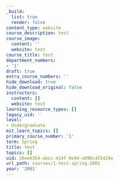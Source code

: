 ```yaml
---
_build:
  list: true
  render: false
content_type: website
course_description: test
course_image:
  content: ''
  website: test
course_title: test
department_numbers:
- '1'
draft: true
extra_course_numbers: ''
hide_download: true
hide_download_original: false
instructors:
  content: []
  website: test
learning_resource_types: []
legacy_uid: ''
level:
- Undergraduate
mit_learn_topics: []
primary_course_number: '1'
term: Spring
title: test
topics: []
uid: 26ee6364-abcc-414f-9e94-a890c455428e
url_path: courses/1-test-spring-2001
year: '2001'
---
```

